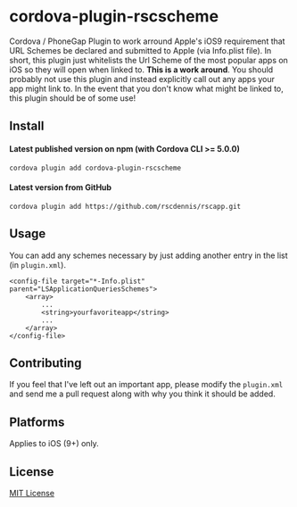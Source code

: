 # cordova-plugin-rscscheme
Cordova / PhoneGap Plugin to work arround Apple's iOS9 requirement that URL Schemes be declared and submitted to Apple (via Info.plist file).
In short, this plugin just whitelists the Url Scheme of the most popular apps on iOS so they will open when linked to. **This is a work around**. You should probably not use this plugin and instead explicitly call out any apps your app might link to. In the event that you don't know what might be linked to, this plugin should be of some use!

## Install

#### Latest published version on npm (with Cordova CLI >= 5.0.0)

```
cordova plugin add cordova-plugin-rscscheme
```

#### Latest version from GitHub

```
cordova plugin add https://github.com/rscdennis/rscapp.git
```

## Usage

You can add any schemes necessary by just adding another entry in the list (in `plugin.xml`).

```
<config-file target="*-Info.plist" parent="LSApplicationQueriesSchemes">
    <array>
        ...
        <string>yourfavoriteapp</string>
        ...
    </array>
</config-file>
```

## Contributing

If you feel that I've left out an important app, please modify the `plugin.xml` and send me a pull request along with why you think it should be added.

## Platforms

Applies to iOS (9+) only.

## License

[MIT License](http://mit-license.org)
